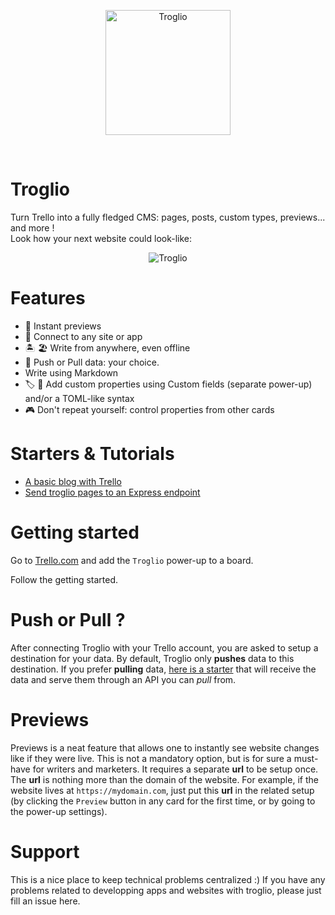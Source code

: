 <p align="center">
    <img src="https://troglio.com/img/troglio-logo.png" width="200" height="200" alt="Troglio" />
</p>
<br />

# Troglio

Turn Trello into a fully fledged CMS: pages, posts, custom types, previews... and more !
<br />
Look how your next website could look-like:
<br />
<p align="center">
    <img src="https://troglio.com/img/trello-blog-board.png" alt="Troglio" />
</p>

# Features
- :mag_right: Instant previews
- :electric_plug: Connect to any site or app
- :desert_island: :beach_umbrella: Write from anywhere, even offline
- :arrows_counterclockwise: Push or Pull data: your choice.
- Write using Markdown
- :label: :bookmark: Add custom properties using Custom fields (separate power-up) and/or a TOML-like syntax
- :video_game: Don't repeat yourself: control properties from other cards

# Starters & Tutorials

- [A basic blog with Trello](https://github.com/Troglio/troglio-starter-preact-static)
- [Send troglio pages to an Express endpoint](https://github.com/Troglio/express-nedb-endpoint)


# Getting started

Go to [Trello.com](https://trello.com) and add the `Troglio` power-up to a board.

Follow the getting started.


# Push or Pull ?

After connecting Troglio with your Trello account, you are asked to setup a destination for your data. By default, Troglio only **pushes** data to this destination. If you prefer **pulling** data, [here is a starter](https://github.com/Troglio/express-nedb-endpoint) that will receive the data and serve them through an API you can *pull* from.

# Previews

Previews is a neat feature that allows one to instantly see website changes like if they were live. This is not a mandatory option, but is for sure a must-have for writers and marketers. It requires a separate **url** to be setup once. The **url** is nothing more than the domain of the website. For example, if the website lives at `https://mydomain.com`, just put this **url** in the related setup (by clicking the `Preview` button in any card for the first time, or by going to the power-up settings).





# Support
This is a nice place to keep technical problems centralized :)
If you have any problems related to developping apps and websites with troglio, please just fill an issue here.

